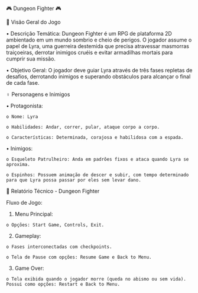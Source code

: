 🎮 Dungeon Fighter 🎮

📌 Visão Geral do Jogo 

• Descrição Temática: Dungeon Fighter é um RPG de plataforma 2D ambientado em um mundo sombrio e cheio de perigos. O jogador assume o papel de Lyra, uma guerreira destemida que precisa atravessar masmorras traiçoeiras, derrotar inimigos cruéis e evitar armadilhas mortais para cumprir sua missão. 

• Objetivo Geral: O jogador deve guiar Lyra através de três fases repletas de desafios, derrotando inimigos e superando obstáculos para alcançar o final de cada fase.



♀️ Personagens e Inimigos 

• Protagonista: 

    o Nome: Lyra 

    o Habilidades: Andar, correr, pular, ataque corpo a corpo. 

    o Características: Determinada, corajosa e habilidosa com a espada. 

• Inimigos: 

    o Esqueleto Patrulheiro: Anda em padrões fixos e ataca quando Lyra se aproxima. 

    o Espinhos: Possuem animação de descer e subir, com tempo determinado para que Lyra possa passar por eles sem levar dano. 

📑 Relatório Técnico - Dungeon Fighter 

Fluxo de Jogo: 

  1. Menu Principal: 

    o Opções: Start Game, Controls, Exit. 

  2. Gameplay: 

    o Fases interconectadas com checkpoints.

    o Tela de Pause com opções: Resume Game e Back to Menu. 

  3. Game Over:

    o Tela exibida quando o jogador morre (queda no abismo ou sem vida). Possui como opções: Restart e Back to Menu.
